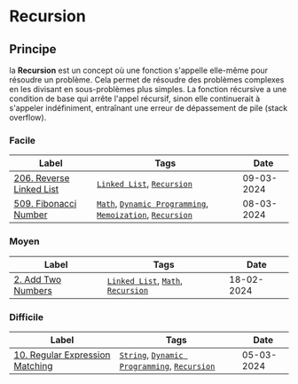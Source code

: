 # Recursion

## Principe

la **Recursion** est un concept où une fonction s'appelle elle-même pour résoudre un problème. Cela permet de résoudre des problèmes complexes en les divisant en sous-problèmes plus simples. La fonction récursive a une condition de base qui arrête l'appel récursif, sinon elle continuerait à s'appeler indéfiniment, entraînant une erreur de dépassement de pile (stack overflow).

### Facile

| Label                                                           | Tags                                                                                                                    | Date       |
| --------------------------------------------------------------- | ----------------------------------------------------------------------------------------------------------------------- | ---------- |
| [206. Reverse Linked List](../0206.%20Reverse%20Linked%20List/) | [`Linked List`](./linked_list.md), [`Recursion`](./recursion.md)                                                        | 09-03-2024 |
| [509. Fibonacci Number](../0509.%20Fibonacci%20Number/)         | [`Math`](./math.md), [`Dynamic Programming`](./dp.md), [`Memoization`](./memoization.md), [`Recursion`](./recursion.md) | 08-03-2024 |

### Moyen

| Label                                                 | Tags                                                                                  | Date       |
| ----------------------------------------------------- | ------------------------------------------------------------------------------------- | ---------- |
| [2. Add Two Numbers](../0002.%20Add%20Two%20Numbers/) | [`Linked List`](./linked_list.md), [`Math`](./math.md), [`Recursion`](./recursion.md) | 18-02-2024 |

### Difficile

| Label                                                                          | Tags                                                                                     | Date       |
| ------------------------------------------------------------------------------ | ---------------------------------------------------------------------------------------- | ---------- |
| [10. Regular Expression Matching](../0010.%20Regular%20Expression%20Matching/) | [`String`](./string.md), [`Dynamic Programming`](./dp.md), [`Recursion`](./recursion.md) | 05-03-2024 |
